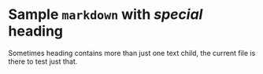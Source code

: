 # Sample `markdown` with _special_ **heading**

Sometimes heading contains more than just one text child, the current file is
there to test just that.
